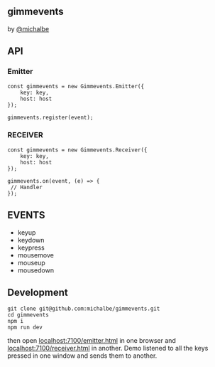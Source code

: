 gimmevents
---
by [@michalbe](http://github.com/michalbe)


## API
### Emitter
```
const gimmevents = new Gimmevents.Emitter({
	key: key,
	host: host
});

gimmevents.register(event);
```

### RECEIVER
```
const gimmevents = new Gimmevents.Receiver({
	key: key,
	host: host
});

gimmevents.on(event, (e) => {
 // Handler
});
```

## EVENTS

  - keyup
  - keydown
  - keypress
  - mousemove
  - mouseup
  - mousedown

## Development

```
git clone git@github.com:michalbe/gimmevents.git
cd gimmevents
npm i
npm run dev
```

then open [localhost:7100/emitter.html](http://localhost:7100/emitter.html) in one browser and [localhost:7100/receiver.html](http://localhost:7100/receiver.html) in another. Demo listened to all the keys pressed in one window and sends them to another.
